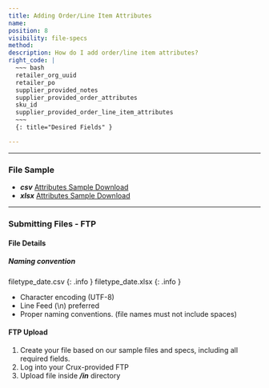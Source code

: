 ```yaml
---
title: Adding Order/Line Item Attributes
name:
position: 8
visibility: file-specs
method:
description: How do I add order/line item attributes?
right_code: |
  ~~~ bash
  retailer_org_uuid
  retailer_po
  supplier_provided_notes
  supplier_provided_order_attributes
  sku_id
  supplier_provided_order_line_item_attributes
  ~~~
  {: title="Desired Fields" }

---
```


----
### File Sample

* ***csv*** <a href="https://s3-us-west-2.amazonaws.com/crux-kb/file-samples/supplier-use-cases/csv/attributes_sample.csv">Attributes Sample Download</a>
* ***xlsx*** <a href="https://s3-us-west-2.amazonaws.com/crux-kb/file-samples/supplier-use-cases/xlsx/attributes_sample.xlsx">Attributes Sample Download</a>

----
### Submitting Files - FTP

#### File Details

##### Naming convention

filetype_date.csv
{: .info }
filetype_date.xlsx
{: .info }

- Character encoding (UTF-8)
- Line Feed (\n) preferred
- Proper naming conventions. (file names must not include spaces)

#### FTP Upload
1.	Create your file based on our sample files and specs, including all required fields.
2.	Log into your Crux-provided FTP
3.	Upload file inside ***/in*** directory